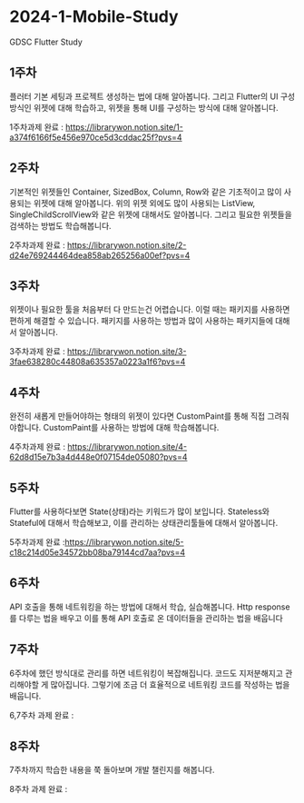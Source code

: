 # 2024-1-Mobile-Study
GDSC Flutter Study

## 1주차

플러터 기본 세팅과 프로젝트 생성하는 법에 대해 알아봅니다. 그리고 Flutter의 UI 구성 방식인 위젯에 대해 학습하고,  위젯을 통해 UI를 구성하는 방식에 대해 알아봅니다.

1주차과제 완료 : https://librarywon.notion.site/1-a374f6166f5e456e970ce5d3cddac25f?pvs=4

## 2주차

기본적인 위젯들인 Container, SizedBox, Column, Row와 같은 기초적이고 많이 사용되는 위젯에 대해 알아봅니다.
위의 위젯 외에도 많이 사용되는 ListView, SingleChildScrollView와 같은 위젯에 대해서도 알아봅니다.
그리고 필요한 위젯들을 검색하는 방법도 학습해봅니다.

2주차과제 완료 : https://librarywon.notion.site/2-d24e769244464dea858ab265256a00ef?pvs=4

## 3주차

위젯이나 필요한 툴을 처음부터 다 만드는건 어렵습니다. 이럴 때는 패키지를 사용하면 편하게 해결할 수 있습니다. 패키지를 사용하는 방법과 많이 사용하는 패키지들에 대해서 알아봅니다.

3주차과제 완료 : https://librarywon.notion.site/3-3fae638280c44808a635357a0223a1f6?pvs=4

## 4주차

완전히 새롭게 만들어야하는 형태의 위젯이 있다면 CustomPaint를 통해 직접 그려줘야합니다. CustomPaint를 사용하는 방법에 대해 학습해봅니다.

4주차과제 완료 : https://librarywon.notion.site/4-62d8d15e7b3a4d448e0f07154de05080?pvs=4

## 5주차

Flutter를 사용하다보면 State(상태)라는 키워드가 많이 보입니다. Stateless와 Stateful에 대해서 학습해보고, 이를 관리하는 상태관리툴들에 대해서 알아봅니다.

5주차과제 완료 :https://librarywon.notion.site/5-c18c214d05e34572bb08ba79144cd7aa?pvs=4

## 6주차

API 호출을 통해 네트워킹을 하는 방법에 대해서 학습, 실습해봅니다.
Http response를 다루는 법을 배우고 이를 통해 API 호출로 온 데이터들을 관리하는 법을 배웁니다

## 7주차

6주차에 했던 방식대로 관리를 하면 네트워킹이 복잡해집니다. 코드도 지저분해지고 관리해야할 게 많아집니다. 그렇기에 조금 더 효율적으로 네트워킹 코드를 작성하는 법을 배웁니다.

6,7주차 과제 완료 : 

## 8주차

7주차까지 학습한 내용을 쭉 돌아보며 개발 챌린지를 해봅니다.

8주차 과제 완료 : 
